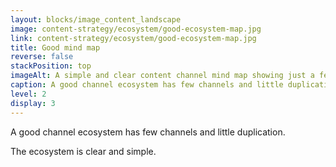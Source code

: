 ```yaml
---
layout: blocks/image_content_landscape
image: content-strategy/ecosystem/good-ecosystem-map.jpg
link: content-strategy/ecosystem/good-ecosystem-map.jpg
title: Good mind map
reverse: false
stackPosition: top
imageAlt: A simple and clear content channel mind map showing just a few channels.
caption: A good channel ecosystem has few channels and little duplication. The ecosystem is clear and simple. This diagram shows a mind map with the main website in the centre surrounded by four content channel types, websites, email newsletters, social media and apps. There are just one or two subsets connected in a clear and simple way.
level: 2
display: 3
---
```

A good channel ecosystem has few channels and little duplication. 

The ecosystem is clear and simple.
